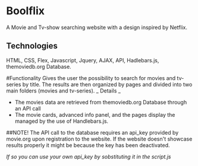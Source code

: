 # Boolflix
A Movie and Tv-show searching website with a design inspired by Netflix.

## Technologies
HTML, CSS, Flex, 
Javascript, Jquery, AJAX, API, Hadlebars.js, 
themoviedb.org Database.

#Functionality
Gives the user the possibility to search for movies and tv-series by title. The results are then organized by pages and divided into two main folders (movies and tv-series).
_ Details _
- The movies data are retrieved from themoviedb.org Database through an API call
- The movie cards, advanced info panel, and the pages display the managed by the use of Handlebars.js.

##NOTE!
The API call to the database requires an api_key provided by movie.org upon registration to the website. If the website doesn't showcase results properly it might be because the key has been deactivated.

*If so you can use your own api_key by sobstituting it in the script.js*




